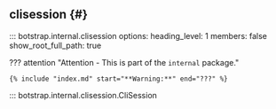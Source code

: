 ## clisession {#}

<!-- prettier-ignore -->
::: botstrap.internal.clisession
    options:
      heading_level: 1
      members: false
      show_root_full_path: true

??? attention "Attention - This is part of the `internal` package."

    {% include "index.md" start="**Warning:**" end="???" %}

::: botstrap.internal.clisession.CliSession

<link rel="stylesheet" href="../../stylesheets/clisession.css" />
<link rel="stylesheet" href="../../stylesheets/nav-code.css" />
